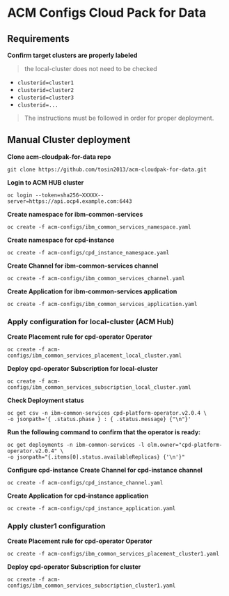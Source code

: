 # ACM Configs Cloud Pack for Data

## Requirements 
**Confirm target clusters are properly labeled**
> the local-cluster does not need to be checked
*  `clusterid=cluster1`
*  `clusterid=cluster2`
*  `clusterid=cluster3`
*  `clusterid=...`
> The instructions must be followed in order for proper deployment. 




## Manual Cluster deployment 
**Clone acm-cloudpak-for-data repo**
```
git clone https://github.com/tosin2013/acm-cloudpak-for-data.git
```

**Login to ACM HUB cluster**
```
oc login --token=sha256~XXXXX--server=https://api.ocp4.example.com:6443
```

**Create namespace for ibm-common-services**
```
oc create -f acm-configs/ibm_common_services_namespace.yaml
```

**Create namespace for cpd-instance**
```
oc create -f acm-configs/cpd_instance_namespace.yaml
```

**Create Channel for ibm-common-services  channel**
```
oc create -f acm-configs/ibm_common_services_channel.yaml 
```

**Create Application for ibm-common-services application**
```
oc create -f acm-configs/ibm_common_services_application.yaml
```

### Apply configuration for local-cluster (ACM Hub)
**Create Placement rule for  cpd-operator Operator**
```
oc create -f acm-configs/ibm_common_services_placement_local_cluster.yaml
```

**Deploy cpd-operator Subscription for local-cluster**
```
oc create -f acm-configs/ibm_common_services_subscription_local_cluster.yaml
```

**Check Deployment status**
```
oc get csv -n ibm-common-services cpd-platform-operator.v2.0.4 \
-o jsonpath='{ .status.phase } : { .status.message} {"\n"}'
```

**Run the following command to confirm that the operator is ready:**
```
oc get deployments -n ibm-common-services -l olm.owner="cpd-platform-operator.v2.0.4" \
-o jsonpath="{.items[0].status.availableReplicas} {'\n'}"
```

**Configure cpd-instance**
**Create Channel for cpd-instance channel**
```
oc create -f acm-configs/cpd_instance_channel.yaml
```

**Create Application for cpd-instance application**
```
oc create -f acm-configs/cpd_instance_application.yaml
```


### Apply cluster1 configuration
**Create Placement rule for  cpd-operator Operator**
```
oc create -f acm-configs/ibm_common_services_placement_cluster1.yaml
```

**Deploy cpd-operator Subscription for cluster**
```
oc create -f acm-configs/ibm_common_services_subscription_cluster1.yaml
```